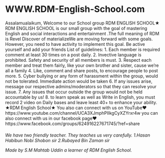 # WWW.RDM-English-School.com
<html>
<head>
<title>
RDM English School
</title>
</head>
<body>
<p>Assalamualaikum, Welcome to our School group RDM ENGLISH SCHOOL★ RDM ENGLISH SCHOOL is our small group with the goal of mastering English and social interactions and entertainment .The full meaning of RDM is Revel Discover of materializeWe are moving forward with some goals. However, you need to have activity to implement this goal. Be active yourself and add your friends List of guidelines: 1. Each member is required comment at least 30 times on a post daily. 2. Invective language is prohibited. Safety and security of all members is must. 3. Respect each member and treat them fairly, like your own brother and sister, cause we’re all a family 4. Like, comment and share posts, to encourage people to post more. 5. Cyber bullying or any form of harassment within the group, would not be tolerated. Immediate action would be taken 6. If any issues arise, message our respective admins/moderators so that they can resolve your issue. 7. Any issues that occur outside the group would not be held accountable by us! 8. to learn speak as well as Write in English, you must record 2 video on Daily bases and leave least 40+ to enhance your ability. ★RDM English School★ You also can connect with us on YouTube♥ https://www.youtube.com/channel/UCA3XJmphPIlkgCyXZYrxr4w you can also connect with us in our facebook page❤
https://www.facebook.com/groups/624916227671745/?ref=share
</p>
<h6>We have two friendly teacher. They teaches us very carefully.
1.Hasan Habibun Nobi Shobon sir
2.Rubayed Bin Zaman sir
<p>
Made by S.M Mahtab Uddin a learner of RDM English School.
</p></body>
</html>
